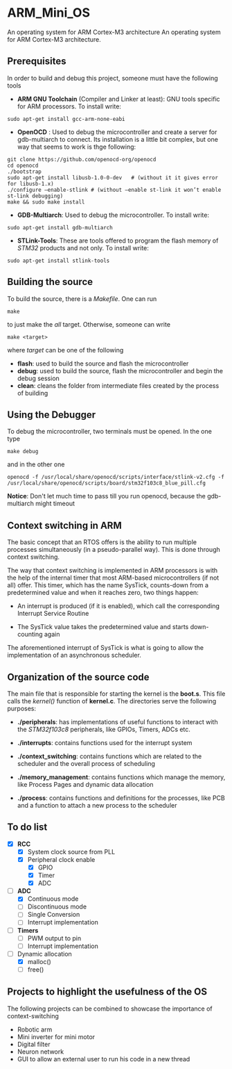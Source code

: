 # ARM_Mini_OS
An operating system for ARM Cortex-M3 architecture
An operating system for ARM Cortex-M3 architecture.

## Prerequisites
In order to build and debug this project, someone must have the following tools

- **ARM GNU Toolchain** (Compiler and Linker at least): GNU tools specific for ARM processors. To install write:
```
sudo apt-get install gcc-arm-none-eabi
```
- **OpenOCD** : Used to debug the microcontroller and create a server for gdb-multiarch to connect. Its installation is a little bit complex, but one way that seems to work is thge following:
```
git clone https://github.com/openocd-org/openocd
cd openocd
./bootstrap
sudo apt-get install libusb-1.0-0-dev   # (without it it gives error for libusb-1.x)
./configure –enable-stlink # (without –enable st-link it won’t enable st-link debugging)
make && sudo make install
```

- **GDB-Multiarch**: Used to debug the microcontroller. To install write:
```
sudo apt-get install gdb-multiarch
```

- **STLink-Tools**: These are tools offered to program the flash memory  of *STM32* products and not only. To install write:
```
sudo apt-get install stlink-tools
```


## Building the source
To build the source, there is a *Makefile*. One can run
```
make
```
to just make the *all* target. Otherwise, someone can write
```
make <target>
```
where *target* can be one of the following

- **flash**: used to build the source and flash the microcontroller
- **debug**: used to build the source, flash the microcontroller and begin the debug session
- **clean**: cleans the folder from intermediate files created by the process of building


## Using the Debugger
To debug the microcontroller, two terminals must be opened. In the one type
```
make debug
```
and in the other one
```
openocd -f /usr/local/share/openocd/scripts/interface/stlink-v2.cfg -f /usr/local/share/openocd/scripts/board/stm32f103c8_blue_pill.cfg
```
**Notice**: Don't let much time to pass till you run openocd, because the gdb-multiarch might timeout

## Context switching in ARM
The basic concept that an RTOS offers is the ability to run multiple processes simultaneously (in a pseudo-parallel way). This is done through context switching.

The way that context switching is implemented in ARM processors is with the help of the internal timer that most ARM-based microcontrollers (if not all) offer. This timer, which has the name SysTick, counts-down from a predetermined value and when it reaches zero, two things happen:

- An interrupt is produced (if it is enabled), which call the corresponding Interrupt Service Routine

- The SysTick value takes the predetermined value and starts down-counting again

The aforementioned interrupt of SysTick is what is going to allow the implementation of an asynchronous scheduler.


## Organization of the source code
The main file that is responsible for starting the kernel is the **boot.s**. This file calls the *kernel()* function of **kernel.c**. The directories serve the following purposes:

- **./peripherals**: has implementations of useful functions to interact with the *STM32f103c8* peripherals, like GPIOs, Timers, ADCs etc.

- **./interrupts**: contains functions used for the interrupt system

- **./context_switching**: contains functions which are related to the scheduler and the overall process of scheduling

- **./memory_management**: contains functions which manage the memory, like Process Pages and dynamic data allocation

- **./process**: contains functions and definitions for the processes, like PCB and a function to attach a new process to the scheduler

## To do list
- [X] **RCC**
    - [X] System clock source from PLL
    - [X] Peripheral clock enable
        - [X] GPIO
        - [X] Timer
        - [X] ADC
- [ ] **ADC**
    - [X] Continuous mode
    - [ ] Discontinuous mode
    - [ ] Single Conversion
    - [ ] Interrupt implementation
- [ ] **Timers**
    - [ ] PWM output to pin
    - [ ] Interrupt implementation
- [ ] Dynamic allocation
    - [X] malloc()
    - [ ] free()
    
## Projects to highlight the usefulness of the OS
The following projects can be combined to showcase the importance of context-switching
- Robotic arm
- Mini inverter for mini motor
- Digital filter
- Neuron network
- GUI to allow an external user to run his code in a new thread
